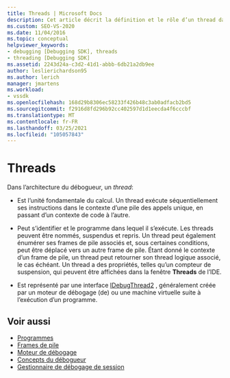 ```yaml
---
title: Threads | Microsoft Docs
description: Cet article décrit la définition et le rôle d’un thread dans l’architecture du débogueur dans Visual Studio.
ms.custom: SEO-VS-2020
ms.date: 11/04/2016
ms.topic: conceptual
helpviewer_keywords:
- debugging [Debugging SDK], threads
- threading [Debugging SDK]
ms.assetid: 2243d24a-c3d2-41d1-abbb-6db21a2db9ee
author: leslierichardson95
ms.author: lerich
manager: jmartens
ms.workload:
- vssdk
ms.openlocfilehash: 168d29b8306ec58233f426b48c3ab0adfacb2bd5
ms.sourcegitcommit: f2916d8fd296b92cc402597d1d1eecda4f6cccbf
ms.translationtype: MT
ms.contentlocale: fr-FR
ms.lasthandoff: 03/25/2021
ms.locfileid: "105057843"
---
```

# <a name="threads"></a>Threads
Dans l’architecture du débogueur, un *thread*:

- Est l’unité fondamentale du calcul. Un thread exécute séquentiellement ses instructions dans le contexte d’une pile des appels unique, en passant d’un contexte de code à l’autre.

- Peut s’identifier et le programme dans lequel il s’exécute. Les threads peuvent être nommés, suspendus et repris. Un thread peut également énumérer ses frames de pile associés et, sous certaines conditions, peut être déplacé vers un autre frame de pile. Étant donné le contexte d’un frame de pile, un thread peut retourner son thread logique associé, le cas échéant. Un thread a des propriétés, telles qu’un compteur de suspension, qui peuvent être affichées dans la fenêtre **Threads** de l’IDE.

- Est représenté par une interface [IDebugThread2](../../extensibility/debugger/reference/idebugthread2.md) , généralement créée par un moteur de débogage (de) ou une machine virtuelle suite à l’exécution d’un programme.

## <a name="see-also"></a>Voir aussi
- [Programmes](../../extensibility/debugger/programs.md)
- [Frames de pile](../../extensibility/debugger/stack-frames.md)
- [Moteur de débogage](../../extensibility/debugger/debug-engine.md)
- [Concepts du débogueur](../../extensibility/debugger/debugger-concepts.md)
- [Gestionnaire de débogage de session](../../extensibility/debugger/session-debug-manager.md)

